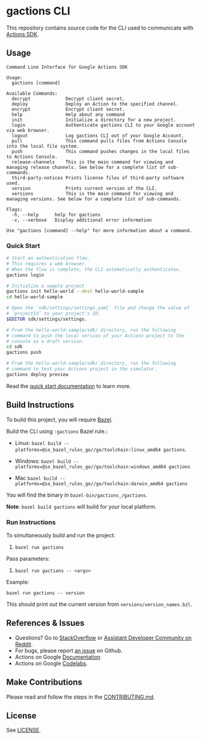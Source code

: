 # gactions CLI

This repository contains source code for the CLI used to communicate with
[Actions SDK](https://developers.google.com/assistant/actionssdk/gactions).

## Usage

```
Command Line Interface for Google Actions SDK

Usage:
  gactions [command]

Available Commands:
  decrypt             Decrypt client secret.
  deploy              Deploy an Action to the specified channel.
  encrypt             Encrypt client secret.
  help                Help about any command
  init                Initialize a directory for a new project.
  login               Authenticate gactions CLI to your Google account via web browser.
  logout              Log gactions CLI out of your Google Account.
  pull                This command pulls files from Actions Console into the local file system.
  push                This command pushes changes in the local files to Actions Console.
  release-channels    This is the main command for viewing and managing release channels. See below for a complete list of sub-commands.
  third-party-notices Prints license files of third-party software used.
  version             Prints current version of the CLI.
  versions            This is the main command for viewing and managing versions. See below for a complete list of sub-commands.

Flags:
  -h, --help      help for gactions
  -v, --verbose   Display additional error information

Use "gactions [command] --help" for more information about a command.
```

### Quick Start

```bash
# Start an authentication flow.
# This requires a web browser.
# When the flow is complete, the CLI automatically authenticates.
gactions login

# Initialize a sample project
gactions init hello-world --dest hello-world-sample
cd hello-world-sample

# Open the `sdk/settings/settings.yaml` file and change the value of
# `projectId` to your project's ID.
$EDITOR sdk/settings/settings.

# From the hello-world-sample/sdk/ directory, run the following
# command to push the local version of your Actions project to the
# console as a draft version.
cd sdk
gactions push

# From the hello-world-sample/sdk/ directory, run the following
# command to test your Actions project in the simulator.
gactions deploy preview
```

Read the [quick start documentation](https://developers.google.com/assistant/conversational/quickstart) to learn more.

## Build Instructions

To build this project, you will require [Bazel](https://bazel.build/).

Build the CLI using `:gactions` Bazel rule.:

*   Linux: `bazel build --platforms=@io_bazel_rules_go//go/toolchain:linux_amd64 gactions`.

*   Windows: `bazel build --platforms=@io_bazel_rules_go//go/toolchain:windows_amd64 gactions`

*   Mac `bazel build --platforms=@io_bazel_rules_go//go/toolchain:darwin_amd64 gactions`

You will find the binary in `bazel-bin/gactions_/gactions`.

**Note**: `bazel build gactions` will build for your local platform.

### Run Instructions

To simultaneously build and run the project:

1. `bazel run gactions`

Pass parameters:

1. `bazel run gactions -- <args>`

Example:

`bazel run gactions -- version`

This should print out the current version from `versions/version_names.bzl`.

## References & Issues
+ Questions? Go to [StackOverflow](https://stackoverflow.com/questions/tagged/actions-on-google) or [Assistant Developer Community on Reddit](https://www.reddit.com/r/GoogleAssistantDev/).
+ For bugs, please report [an issue](https://github.com/actions-on-google/gactions/issues/new) on Github.
+ Actions on Google [Documentation](https://developers.google.com/assistant)
+ Actions on Google [Codelabs](https://codelabs.developers.google.com/?cat=Assistant).

## Make Contributions
Please read and follow the steps in the [CONTRIBUTING.md](CONTRIBUTING.md).

## License
See [LICENSE](LICENSE).
